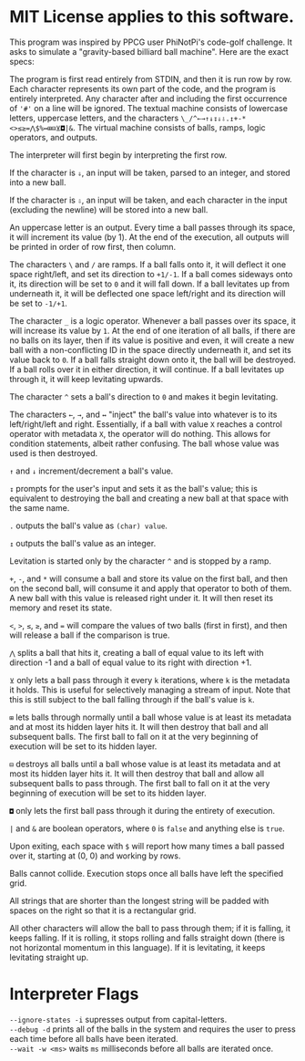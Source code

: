 # MIT License applies to this software.

This program was inspired by PPCG user PhiNotPi's code-golf challenge. It asks 
to simulate a "gravity-based billiard ball machine". Here are the exact specs:

The program is first read entirely from STDIN, and then it is run row by row. Each character represents its own part of the code, and the program is entirely interpreted. Any character after and including the first occurrence of `'#'` on a line will be ignored. The textual machine consists of lowercase letters, uppercase letters, and the characters `\_/^←→↑↓↧⇓⇩.↥+-*<>≤≥=⋀$%↔⊞⊟⊻◘|&`. The virtual machine consists of balls, ramps, logic operators, and outputs.

The interpreter will first begin by interpreting the first row.

If the character is `⇓`, an input will be taken, parsed to an integer, and stored into a new ball.

If the character is `⇩`, an input will be taken, and each character in the input (excluding the newline) will be stored into a new ball.

An uppercase letter is an output. Every time a ball passes through its space, it will increment its value (by 1). At the end of the execution, all outputs will be printed in order of row first, then column.

The characters `\` and `/` are ramps. If a ball falls onto it, it will deflect it one space right/left, and set its direction to `+1/-1`. If a ball comes sideways onto it, its direction will be set to `0` and it will fall down. If a ball levitates up from underneath it, it will be deflected one space left/right and its direction will be set to `-1/+1`.

The character `_` is a logic operator. Whenever a ball passes over its space, it will increase its value by `1`. At the end of one iteration of all balls, if there are no balls on its layer, then if its value is positive and even, it will create a new ball with a non-conflicting ID in the space directly underneath it, and set its value back to `0`. If a ball falls straight down onto it, the ball will be destroyed. If a ball rolls over it in either direction, it will continue. If a ball levitates up through it, it will keep levitating upwards.

The character `^` sets a ball's direction to `0` and makes it begin levitating.

The characters `←`, `→`, and `↔` "inject" the ball's value into whatever is to its left/right/left and right. Essentially, if a ball with value `X` reaches a control operator with metadata `X`, the operator will do nothing. This allows for condition statements, albeit rather confusing. The ball whose value was used is then destroyed.

`↑` and `↓` increment/decrement a ball's value.

`↧` prompts for the user's input and sets it as the ball's value; this is equivalent to destroying the ball and creating a new ball at that space with the same name.

`.` outputs the ball's value as `(char) value`.

`↥` outputs the ball's value as an integer.

Levitation is started only by the character `^` and is stopped by a ramp.

`+`, `-`, and `*` will consume a ball and store its value on the first ball, and then on the second ball, will consume it and apply that operator to both of them. A new ball with this value is released right under it. It will then reset its memory and reset its state.

`<`, `>`, `≤`, `≥`, and `=` will compare the values of two balls (first in first), and then will release a ball if the comparison is true.

`⋀` splits a ball that hits it, creating a ball of equal value to its left with direction -1 and a ball of equal value to its right with direction +1.

`⊻` only lets a ball pass through it every `k` iterations, where `k` is the metadata it holds. This is useful for selectively managing a stream of input. Note that this is still subject to the ball falling through if the ball's value is `k`.

`⊞` lets balls through normally until a ball whose value is at least its metadata and at most its hidden layer hits it. It will then destroy that ball and all subsequent balls. The first ball to fall on it at the very beginning of execution will be set to its hidden layer.

`⊟` destroys all balls until a ball whose value is at least its metadata and at most its hidden layer hits it. It will then destroy that ball and allow all subsequent balls to pass through. The first ball to fall on it at the very beginning of execution will be set to its hidden layer.

`◘` only lets the first ball pass through it during the entirety of execution.

`|` and `&` are boolean operators, where `0` is `false` and anything else is `true`.

Upon exiting, each space with `$` will report how many times a ball passed over it, starting at (0, 0) and working by rows.

Balls cannot collide. Execution stops once all balls have left the specified grid.

All strings that are shorter than the longest string will be padded with spaces on the right so that it is a rectangular grid.

All other characters will allow the ball to pass through them; if it is falling, it keeps falling. If it is rolling, it stops rolling and falls straight down (there is not horizontal momentum in this language). If it is levitating, it keeps levitating straight up.

# Interpreter Flags

`--ignore-states -i` supresses output from capital-letters.  
`--debug -d` prints all of the balls in the system and requires the user to press <Enter> each time before all balls have been iterated.  
`--wait -w <ms>` waits `ms` milliseconds before all balls are iterated once.